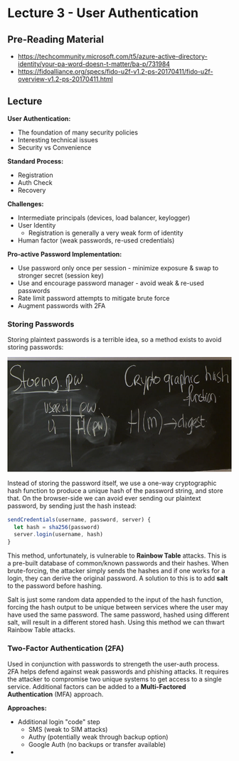 # Lecture 3 - User Authentication

## Pre-Reading Material

 - https://techcommunity.microsoft.com/t5/azure-active-directory-identity/your-pa-word-doesn-t-matter/ba-p/731984
 - https://fidoalliance.org/specs/fido-u2f-v1.2-ps-20170411/fido-u2f-overview-v1.2-ps-20170411.html

## Lecture

__User Authentication:__

 - The foundation of many security policies
 - Interesting technical issues
 - Security vs Convenience

__Standard Process:__

 - Registration
 - Auth Check
 - Recovery

__Challenges:__

 - Intermediate principals (devices, load balancer, keylogger)
 - User Identity
   - Registration is generally a very weak form of identity
 - Human factor (weak passwords, re-used credentials)

__Pro-active Password Implementation:__

 - Use password only once per session - minimize exposure & swap to stronger secret (session key)
 - Use and encourage password manager - avoid weak & re-used passwords
 - Rate limit password attempts to mitigate brute force
 - Augment passwords with 2FA

### Storing Passwords

Storing plaintext passwords is a terrible idea, so a method exists to avoid storing passwords:

![alt text](./imgs/0301_pwhash.png "Password Hashing")

Instead of storing the password itself, we use a one-way cryptographic hash function to produce
a unique hash of the password string, and store that. On the browser-side we can avoid ever sending
our plaintext password, by sending just the hash instead:

```javascript
sendCredentials(username, password, server) {
  let hash = sha256(password)
  server.login(username, hash)
}
```

This method, unfortunately, is vulnerable to __Rainbow Table__ attacks. This is a pre-built database of
common/known passwords and their hashes. When brute-forcing, the attacker simply sends the hashes
and if one works for a login, they can derive the original password. A solution to this is to add
__salt__ to the password before hashing.

Salt is just some random data appended to the input of the hash function, forcing the hash output to
be unique between services where the user may have used the same password. The same password, hashed
using different salt, will result in a different stored hash. Using this method we can thwart
Rainbow Table attacks.

### Two-Factor Authentication (2FA)

Used in conjunction with passwords to strengeth the user-auth process. 2FA helps defend against weak
passwords and phishing attacks. It requires the attacker to compromise two unique systems to get
access to a single service. Additional factors can be added to a __Multi-Factored Authentication__ (MFA)
approach.

__Approaches:__

 - Additional login "code" step
   - SMS (weak to SIM attacks)
   - Authy (potentially weak through backup option)
   - Google Auth (no backups or transfer available)
 -  